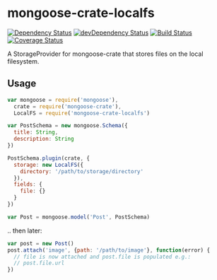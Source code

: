 # mongoose-crate-localfs

[![Dependency Status](https://david-dm.org/achingbrain/mongoose-crate-localfs.svg?theme=shields.io)](https://david-dm.org/achingbrain/mongoose-crate-localfs) [![devDependency Status](https://david-dm.org/achingbrain/mongoose-crate-localfs/dev-status.svg?theme=shields.io)](https://david-dm.org/achingbrainmongoose-crate-localfs#info=devDependencies) [![Build Status](https://img.shields.io/travis/achingbrain/mongoose-crate-localfs/master.svg)](https://travis-ci.org/achingbrain/mongoose-crate-localfs) [![Coverage Status](http://img.shields.io/coveralls/achingbrain/mongoose-crate-localfs/master.svg)](https://coveralls.io/r/achingbrain/mongoose-crate-localfs)

A StorageProvider for mongoose-crate that stores files on the local filesystem.

## Usage

```javascript
var mongoose = require('mongoose'),
  crate = require('mongoose-crate'),
  LocalFS = require('mongoose-crate-localfs')

var PostSchema = new mongoose.Schema({
  title: String,
  description: String
})

PostSchema.plugin(crate, {
  storage: new LocalFS({
    directory: '/path/to/storage/directory'
  }),
  fields: {
    file: {}
  }
})

var Post = mongoose.model('Post', PostSchema)
```

.. then later:

```javascript
var post = new Post()
post.attach('image', {path: '/path/to/image'}, function(error) {
  // file is now attached and post.file is populated e.g.:
  // post.file.url
})
```
